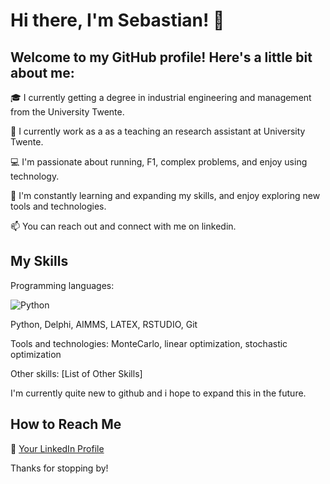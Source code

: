 # Hi there, I'm Sebastian! 👋

## Welcome to my GitHub profile! Here's a little bit about me:

🎓 I currently getting a degree in industrial engineering and management from the University Twente.

💼 I currently work as a as a teaching an research assistant at University Twente.

💻 I'm passionate about running, F1, complex problems, and enjoy using technology.

🌱 I'm constantly learning and expanding my skills, and enjoy exploring new tools and technologies.

📫 You can reach out and connect with me on linkedin.


## My Skills

Programming languages: 

![Python](https://img.shields.io/badge/-Python-3776AB?style=flat-square&logo=python&logoColor=white)

Python, Delphi, AIMMS, LATEX, RSTUDIO, Git

Tools and technologies: MonteCarlo, linear optimization, stochastic optimization

Other skills: [List of Other Skills]

I'm currently quite new to github and i hope to expand this in the future.


## How to Reach Me

💼  [Your LinkedIn Profile](https://www.linkedin.com/in/sebastian-h-goldmann-72a197130/)

Thanks for stopping by!

